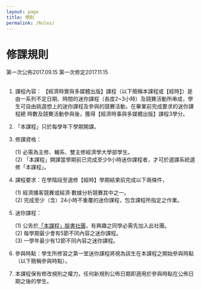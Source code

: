 ```yaml
---
layout: page
title: 規則
permalink: /Rules/
---
```

<h1> 修課規則 </h1>
第一次公佈2017.09.15  
第一次修定2017.11.15
<br>
<br>

1. 課程內容：
【經濟時實與多媒體出版】課程（以下簡稱本課程或【經時】）是由一系列不定日期、時間的迷你課程（長度2~3小時）及競賽活動所串成，學生可自由挑選想上的迷你課程及參與的競賽活動，在畢業前完成要求的迷你課程總
時數及競賽活動參與後，獲得【經濟時事與多媒體出版】課程3學分。

2. 「本課程」只於每學年下學期開課。

3. 修課資格：  

    (1) 必需為主修、輔系、雙主修經濟學大學部學生。  
  (2) 「本課程」開課當學期前已完成至少9小時迷你課程者，才可於選課系統選修「本課程」。  

4. 課程要求：在學階段至選修【經時】學期結束前完成以下兩條件，  

    (1) 經濟播客競賽或經濟·數據分析競賽其中之一。  
  (2) 完成至少（含）24小時不重覆的迷你課程，包含課程所指定之作業。  

5. 迷你課程：  

    (1) 公告於[「本課程」臉書社團](https://www.facebook.com/groups/ntpuecon.mpei/)，有興趣之同學必需先加入此社團。   
  (2) 每學期最少會有5節不同內容之迷你課程。  
  (3) 一學年最少有12節不同內容之迷你課程。  

6. 參與時點：學生所修習之第一堂迷你課程將視為該生在本課程之開始參與時點（以下簡稱參與時點）。  

7. 本課程保有修改規則之權力，任何新規則公佈日期即適用於參與時點在公佈日期之後的學生。
